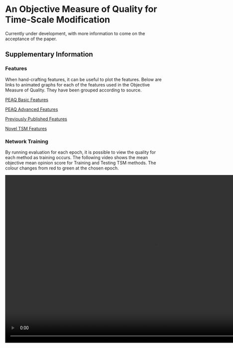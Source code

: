 # An Objective Measure of Quality for Time-Scale Modification

Currently under development, with more information to come on the acceptance of the paper.

## Supplementary Information

### Features

When hand-crafting features, it can be useful to plot the features.  Below are links to animated graphs for each of the features used in the Objective Measure of Quality.
They have been grouped according to source.

[PEAQ Basic Features](https://zygurt.github.io/TSM/peaqb_feat)

[PEAQ Advanced Features](https://zygurt.github.io/TSM/peaqa_feat)

[Previously Published Features](https://zygurt.github.io/TSM/pub_feat)

[Novel TSM Features](https://zygurt.github.io/TSM/tsm_feat)

### Network Training

By running evaluation for each epoch, it is possible to view the quality for each method as training occurs.
The following video shows the mean objective mean opinion score for Training and Testing TSM methods.
The colour changes from red to green at the chosen epoch.

<video width="960" height="540" controls loop>
 <source src="https://github.com/zygurt/TSM/blob/master/ML/Video/OMOQ_To_Test_MeanOS.m4v?raw=true" type="video/mp4">
Your browser does not support the video tag.
</video>
